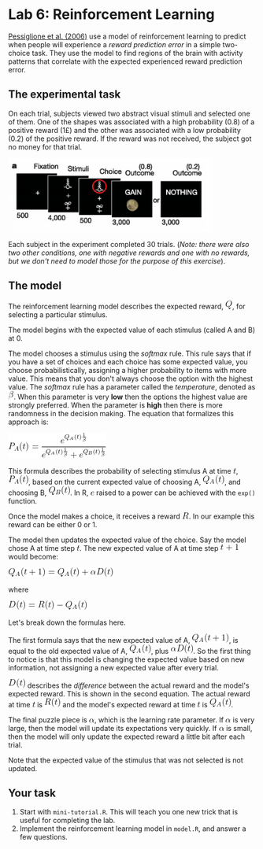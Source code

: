 # Lab 6: Reinforcement Learning

[Pessiglione et al. (2006)](https://www.ncbi.nlm.nih.gov/pmc/articles/PMC2636869/pdf/ukmss-3672.pdf) use a model of reinforcement learning to predict when people will experience a *reward prediction error* in a simple two-choice task. They use the model to find regions of the brain with activity patterns that correlate with the expected experienced reward prediction error.

## The experimental task

On each trial, subjects viewed two abstract visual stimuli and selected one of them. One of the shapes was associated with a high probability (0.8) of a positive reward (1£) and the other was associated with a low probability (0.2) of the positive reward. If the reward was not received, the subject got no money for that trial.

![Experimental Task Image](img/experiment-task.png)

Each subject in the experiment completed 30 trials. (*Note: there were also two other conditions, one with negative rewards and one with no rewards, but we don't need to model those for the purpose of this exercise*).

## The model

The reinforcement learning model describes the expected reward, ![equation 1](img/eq-1.gif), for selecting a particular stimulus. 

The model begins with the expected value of each stimulus (called A and B) at 0. 

The model chooses a stimulus using the *softmax* rule. This rule says that if you have a set of choices and each choice has some expected value, you choose probabilistically, assigning a higher probability to items with more value. This means that you don't always choose the option with the highest value. The *softmax* rule has a parameter called the *temperature*, denoted as ![equation 17](img/eq-17.gif). When this parameter is very **low** then the options the highest value are strongly preferred. When the parameter is **high** then there is more randomness in the decision making.  The equation that formalizes this approach is:

![equation 2](img/eq-2.gif)

This formula describes the probability of selecting stimulus A at time ![equation 3](img/eq-3.gif), ![equation 4](img/eq-4.gif), based on the current expected value of choosing A, ![equation 5](img/eq-5.gif), and choosing B, ![equation 6](img/eq-6.gif). In R, ![equation 7](img/eq-7.gif) raised to a power can be achieved with the `exp()` function.

Once the model makes a choice, it receives a reward ![equation 8](img/eq-8.gif). In our example this reward can be either 0 or 1.

The model then updates the expected value of the choice. Say the model chose A at time step ![equation 3](img/eq-3.gif). The new expected value of A at time step ![equation 9](img/eq-9.gif) would become:

![equation 10](img/eq-10.gif)

where

![equation 11](img/eq-11.gif)

Let's break down the formulas here. 

The first formula says that the new expected value of A, ![equation 12](img/eq-12.gif), is equal to the old expected value of A, ![equation 5](img/eq-5.gif), plus ![equation 13](img/eq-13.gif). So the first thing to notice is that this model is changing the expected value based on new information, not assigning a new expected value after every trial.

![equation 14](img/eq-14.gif) describes the *difference* between the actual reward and the model's expected reward. This is shown in the second equation. The actual reward at time ![equation 3](img/eq-3.gif) is ![equation 15](img/eq-15.gif) and the model's expected reward at time ![equation 3](img/eq-3.gif) is ![equation 5](img/eq-5.gif). 

The final puzzle piece is ![equation 16](img/eq-16.gif), which is the learning rate parameter. If ![equation 16](img/eq-16.gif) is very large, then the model will update its expectations very quickly. If ![equation 16](img/eq-16.gif) is small, then the model will only update the expected reward a little bit after each trial.

Note that the expected value of the stimulus that was not selected is not updated.

## Your task

1. Start with `mini-tutorial.R`. This will teach you one new trick that is useful for completing the lab.
2. Implement the reinforcement learning model in `model.R`, and answer a few questions.



